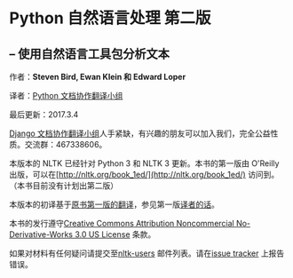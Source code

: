 # Python 自然语言处理 第二版

## – 使用自然语言工具包分析文本

作者：**Steven Bird, Ewan Klein 和 Edward Loper**

译者：[Python 文档协作翻译小组](http://usyiyi.cn/translate/nltk_python/index.html)

最后更新：2017.3.4

[Django 文档协作翻译小组](http://python.usyiyi.cn/django/index.html)人手紧缺，有兴趣的朋友可以加入我们，完全公益性质。交流群：467338606。

本版本的 NLTK 已经针对 Python 3 和 NLTK 3 更新。本书的第一版由 O'Reilly 出版，可以在[http://nltk.org/book_1ed/](http://nltk.org/book_1ed/) 访问到。（本书目前没有计划出第二版）

本版本的初译基于[原书第一版的翻译](http://www.52nlp.cn/resources)，参见第一版[译者的话](./15.html)。

本书的发行遵守[Creative Commons Attribution Noncommercial No-Derivative-Works 3.0 US License](http://creativecommons.org/licenses/by-nc-nd/3.0/us/) 条款。

如果对材料有任何疑问请提交至[nltk-users](http://groups.google.com/group/nltk-users) 邮件列表。请在[issue tracker](https://github.com/nltk/nltk_book/issues) 上报告错误。